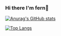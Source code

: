 ### Hi there I'm fern👋

[![Anurag's GitHub stats](https://github-readme-stats.vercel.app/api?username=fernfei)](https://github.com/anuraghazra/github-readme-stats)


[![Top Langs](https://github-readme-stats.vercel.app/api/top-langs/?username=anuraghazra&layout=compact)](https://github.com/anuraghazra/github-readme-stats)
